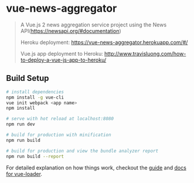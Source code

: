# vue-news-aggregator

> A Vue.js 2 news aggregation service project using the News API(https://newsapi.org/#documentation)
>
> Heroku deployment: https://vue-news-aggregator.herokuapp.com/#/
>
> Vue.js app deployment to Heroku: http://www.travisluong.com/how-to-deploy-a-vue-js-app-to-heroku/

## Build Setup

``` bash
# install dependencies
npm install -g vue-cli
vue init webpack <app name>
npm install

# serve with hot reload at localhost:8080
npm run dev

# build for production with minification
npm run build

# build for production and view the bundle analyzer report
npm run build --report
```

For detailed explanation on how things work, checkout the [guide](http://vuejs-templates.github.io/webpack/) and [docs for vue-loader](http://vuejs.github.io/vue-loader).
